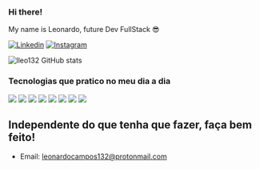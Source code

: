 ### Hi there! 

My name is Leonardo, future Dev FullStack 😎

[![Linkedin](https://img.shields.io/badge/LinkedIn-0077B5?style=for-the-badge&logo=linkedin&logoColor=white)](https://www.linkedin.com/in/leonardo-campos-654228236/)
[![Instagram](https://img.shields.io/badge/Instagram-E4405F?style=for-the-badge&logo=instagram&logoColor=white)](https://www.instagram.com/castrolleo_/)

![lleo132 GitHub stats](https://github-readme-stats.vercel.app/api?username=lleo132&show_icons=true&theme=dracula)

### Tecnologias que pratico no meu dia a dia

<div>
<img src="https://img.shields.io/badge/HTML5-E34F26?style=for-the-badge&logo=html5&logoColor=white"/>
<img src="https://img.shields.io/badge/CSS-239120?&style=for-the-badge&logo=css3&logoColor=white" />
<img src="https://img.shields.io/badge/JavaScript-F7DF1E?style=for-the-badge&logo=javascript&logoColor=black" />
<img src="https://img.shields.io/badge/Node.js-43853D?style=for-the-badge&logo=node.js&logoColor=whit">
<img src="https://img.shields.io/badge/TypeScript-007ACC?style=for-the-badge&logo=typescript&logoColor=white" />
<img src="https://img.shields.io/badge/Java-ED8B00?style=for-the-badge&logo=java&logoColor=white" />
<img src="https://img.shields.io/badge/Dart-0175C2?style=for-the-badge&logo=dart&logoColor=white" />
<img src="https://img.shields.io/badge/Flutter-02569B?style=for-the-badge&logo=flutter&logoColor=white" />
</div>
 
 ## Independente do que tenha que fazer, faça bem feito!
 
 - Email: leonardocampos132@protonmail.com



